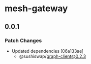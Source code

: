 # mesh-gateway

## 0.0.1

### Patch Changes

- Updated dependencies [06a133ae]
  - @sushiswap/graph-client@0.2.3
